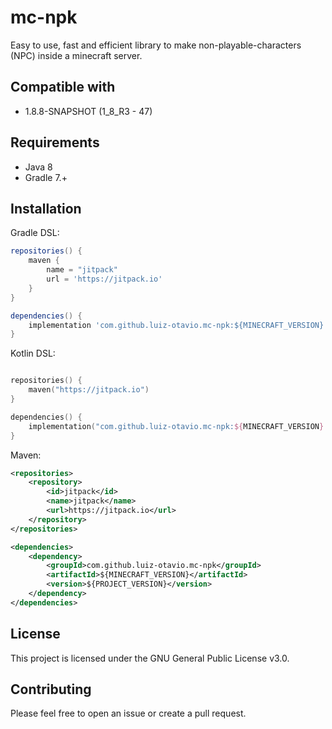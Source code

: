 # mc-npk
Easy to use, fast and efficient library to make non-playable-characters (NPC) inside a minecraft server.

## Compatible with
- 1.8.8-SNAPSHOT (1_8_R3 - 47)

## Requirements
- Java 8
- Gradle 7.+

## Installation
Gradle DSL:
```groovy
repositories() {
    maven {
        name = "jitpack"
        url = 'https://jitpack.io'
    }
}   

dependencies() {
    implementation 'com.github.luiz-otavio.mc-npk:${MINECRAFT_VERSION}:${PROJECT_VERSION}'
}
```

Kotlin DSL:
```kotlin

repositories() {
    maven("https://jitpack.io")
}

dependencies() {
    implementation("com.github.luiz-otavio.mc-npk:${MINECRAFT_VERSION}:${PROJECT_VERSION}")
}
```

Maven:
```xml
<repositories>
    <repository>
        <id>jitpack</id>
        <name>jitpack</name>
        <url>https://jitpack.io</url>
    </repository>
</repositories>

<dependencies>
    <dependency>
        <groupId>com.github.luiz-otavio.mc-npk</groupId>
        <artifactId>${MINECRAFT_VERSION}</artifactId>
        <version>${PROJECT_VERSION}</version>
    </dependency>
</dependencies>
```

## License
This project is licensed under the GNU General Public License v3.0.

## Contributing
Please feel free to open an issue or create a pull request.

